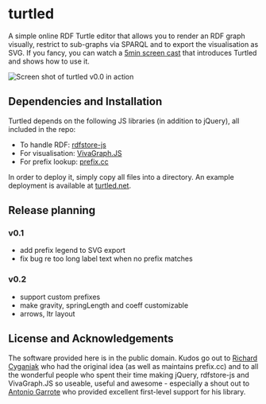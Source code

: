 # turtled

A simple online RDF Turtle editor that allows you to render an RDF graph visually, restrict to sub-graphs via SPARQL and to export the visualisation as SVG.
If you fancy, you can watch a [5min screen cast](http://www.youtube.com/watch?v=LRtJAUdASsE) that introduces Turtled and shows how to use it.

![Screen shot of turtled v0.0 in action](https://github.com/mhausenblas/turtled/raw/master/doc/turtled-screen-shot-v00.png "Screen shot of turtled v0.0 in action")

## Dependencies and Installation

Turtled depends on the following JS libraries (in addition to jQuery), all included in the repo:

* To handle RDF: [rdfstore-js](https://github.com/antoniogarrote/rdfstore-js)
* For visualisation: [VivaGraph.JS](https://github.com/anvaka/VivaGraphJS)
* For prefix lookup: [prefix.cc](http://prefix.cc/)

In order to deploy it, simply copy all files into a directory. An example deployment is available at [turtled.net](http://turtled.net/).

## Release planning

### v0.1

* add prefix legend to SVG export
* fix bug re too long label text when no prefix matches

### v0.2

* support custom prefixes
* make gravity, springLength and coeff customizable
* arrows, ltr layout

## License and Acknowledgements

The software provided here is in the public domain. Kudos go out to [Richard Cyganiak](https://github.com/cygri) who had the original idea (as well as maintains prefix.cc) and to all the wonderful people who spent their time making jQuery, rdfstore-js and VivaGraph.JS so useable, useful and awesome - especially a shout out to [Antonio Garrote](https://github.com/antoniogarrote) who provided excellent first-level support for his library.